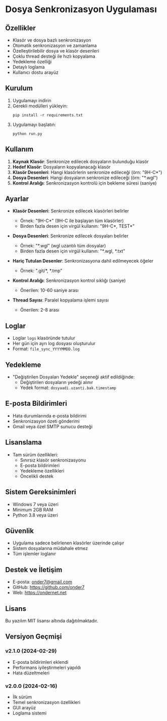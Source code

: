 # Dosya Senkronizasyon Uygulaması

## Özellikler
- Klasör ve dosya bazlı senkronizasyon
- Otomatik senkronizasyon ve zamanlama
- Özelleştirilebilir dosya ve klasör desenleri
- Çoklu thread desteği ile hızlı kopyalama
- Yedekleme özelliği
- Detaylı loglama
- Kullanıcı dostu arayüz

## Kurulum
1. Uygulamayı indirin
2. Gerekli modülleri yükleyin:
   ```
   pip install -r requirements.txt
   ```
3. Uygulamayı başlatın:
   ```
   python run.py
   ```

## Kullanım
1. **Kaynak Klasör**: Senkronize edilecek dosyaların bulunduğu klasör
2. **Hedef Klasör**: Dosyaların kopyalanacağı klasör
3. **Klasör Desenleri**: Hangi klasörlerin senkronize edileceği (örn: "9H-C*")
4. **Dosya Desenleri**: Hangi dosyaların senkronize edileceği (örn: "*.wgl")
5. **Kontrol Aralığı**: Senkronizasyon kontrolü için bekleme süresi (saniye)

## Ayarlar
- **Klasör Desenleri**: Senkronize edilecek klasörleri belirler
  - Örnek: "9H-C*" (9H-C ile başlayan tüm klasörler)
  - Birden fazla desen için virgül kullanın: "9H-C*, TEST*"

- **Dosya Desenleri**: Senkronize edilecek dosyaları belirler
  - Örnek: "*.wgl" (wgl uzantılı tüm dosyalar)
  - Birden fazla desen için virgül kullanın: "*.wgl, *.txt"

- **Hariç Tutulan Desenler**: Senkronizasyona dahil edilmeyecek öğeler
  - Örnek: ".git/*, *.tmp"

- **Kontrol Aralığı**: Senkronizasyon kontrol sıklığı (saniye)
  - Önerilen: 10-60 saniye arası

- **Thread Sayısı**: Paralel kopyalama işlemi sayısı
  - Önerilen: 2-8 arası

## Loglar
- Loglar `logs` klasöründe tutulur
- Her gün için ayrı log dosyası oluşturulur
- Format: `file_sync_YYYYMMDD.log`

## Yedekleme
- "Değiştirilen Dosyaları Yedekle" seçeneği aktif edildiğinde:
  - Değiştirilen dosyaların yedeği alınır
  - Yedek format: `dosyaadi.uzanti.bak.timestamp`

## E-posta Bildirimleri
- Hata durumlarında e-posta bildirimi
- Senkronizasyon özeti gönderimi
- Gmail veya özel SMTP sunucu desteği

## Lisanslama

- Tam sürüm özellikleri:
  - Sınırsız klasör senkronizasyonu
  - E-posta bildirimleri
  - Yedekleme özellikleri
  - Öncelikli destek

## Sistem Gereksinimleri
- Windows 7 veya üzeri
- Minimum 2GB RAM
- Python 3.8 veya üzeri

## Güvenlik
- Uygulama sadece belirlenen klasörler üzerinde çalışır
- Sistem dosyalarına müdahale etmez
- Tüm işlemler loglanır

## Destek ve İletişim
- E-posta: onder7@gmail.com
- GitHub: https://github.com/onder7
- Web: https://ondernet.net

## Lisans
Bu yazılım MIT lisansı altında dağıtılmaktadır.

## Versiyon Geçmişi
### v2.1.0 (2024-02-29)

- E-posta bildirimleri eklendi
- Performans iyileştirmeleri yapıldı
- Hata düzeltmeleri

### v2.0.0 (2024-02-16)
- İlk sürüm
- Temel senkronizasyon özellikleri
- GUI arayüz
- Loglama sistemi